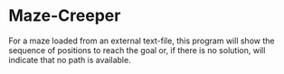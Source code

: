 # Maze-Creeper
For a maze loaded from an external text-file, this program will show the sequence of positions to reach the goal or, if there is no solution, will indicate that no path is available.
